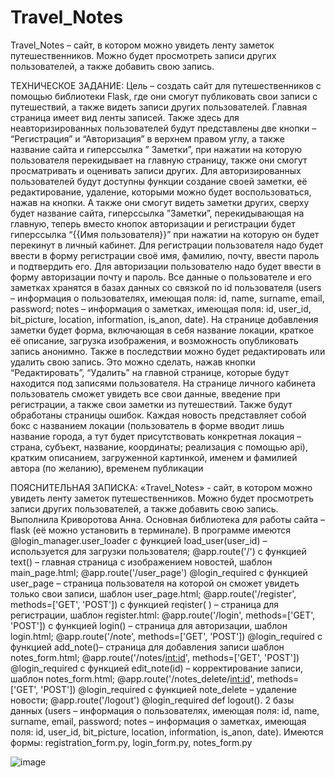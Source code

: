 # Travel_Notes
Travel_Notes – сайт, в котором можно увидеть ленту заметок путешественников. Можно будет просмотреть записи других пользователей, а также добавить свою запись. 


ТЕХНИЧЕСКОЕ ЗАДАНИЕ: Цель – создать сайт для путешественников с помощью библиотеки Flask, где они смогут публиковать свои записи с путешествий, а также видеть записи других пользователей. Главная страница имеет вид ленты записей. Также здесь для неавторизированных пользователей будут представлены две кнопки – “Регистрация” и “Авторизация” в верхнем правом углу, а также название сайта и гиперссылка ” Заметки”, при нажатии на которую пользователя перекидывает на главную страницу, также они смогут просматривать и оценивать записи других.  Для авторизированных пользователей будут доступны функции создание своей заметки, её редактирование, удаление, которыми можно будет воспользоваться, нажав на кнопки. А также они смогут видеть заметки других, сверху будет название сайта, гиперссылка  ”Заметки”, перекидывающая на главную, теперь вместо кнопок авторизации и регистрации будет гиперссылка “{{Имя пользователя}}” при нажатии на которую он будет перекинут в личный кабинет.  Для регистрации пользователя надо будет ввести в форму регистрации своё имя, фамилию, почту, ввести пароль и подтвердить его. Для авторизации пользователю надо будет ввести в форму авторизации почту и пароль. Все данные о пользователе и его заметках хранятся в базах данных со связкой по id пользователя (users – информация о пользователях, имеющая поля: id, name, surname, email, password; notes – информация о заметках, имеющая поля: id, user_id, bit_picture, location, information, is_anon, date). На странице добавления заметки будет форма, включающая в себя название локации, краткое её описание, загрузка изображения, и возможность опубликовать запись анонимно. Также в последствии можно будет редактировать или удалить свою запись. Это можно сделать, нажав кнопки “Редактировать”, “Удалить” на главной странице, которые будут находится под записями пользователя. На странице личного кабинета пользователь сможет увидеть все свои данные, введение при регистрации, а также свои заметки из путешествий. Также будут обработаны страницы ошибок. Каждая новость представляет собой бокс с названием локации (пользователь в форме вводит лишь название города, а тут будет присутствовать конкретная локация – страна, субъект, название, координаты; реализация с помощью api), кратким описанием, загруженной картинкой, именем и фамилией автора (по желанию), временем публикации


ПОЯСНИТЕЛЬНАЯ ЗАПИСКА: «Travel_Notes» - сайт, в котором можно увидеть ленту заметок путешественников. Можно будет просмотреть записи других пользователей, а также добавить свою запись. Выполнила Криворотова Анна. Основная библиотека для работы сайта – flask (её можно установить в терминале). В программе имеются @login_manager.user_loader с функцией load_user(user_id) – используется для загрузки пользователя; @app.route('/') с функцией text() – главная страница с изображением новостей, шаблон main_page.html; @app.route('/user_page') @login_required с функцией user_page – страница пользователя на которой он сможет увидеть только свои записи, шаблон user_page.html; @app.route('/register', methods=['GET', 'POST'])  с функцией reqister( ) – страница для регистрации, шаблон register.html: @app.route('/login', methods=['GET', 'POST'])  с функцией login() – страница для авторизации, шаблон login.html; @app.route('/note', methods=['GET', 'POST']) @login_required с функцией add_note()– страница для добавления записи шаблон notes_form.html; @app.route('/notes/<int:id>', methods=['GET', 'POST']) @login_required с функцией edit_note(id) – корректирование записи, шаблон notes_form.html; @app.route('/notes_delete/<int:id>', methods=['GET', 'POST']) @login_required с функцией note_delete – удаление новости; @app.route('/logout') @login_required def logout(). 2 базы данных (users – информация о пользователях, имеющая поля: id, name, surname, email, password; notes – информация о заметках, имеющая поля: id, user_id, bit_picture, location, information, is_anon, date). Имеются формы: registration_form.py, login_form.py, notes_form.py

![image](https://github.com/user-attachments/assets/3e0a24eb-1fdd-4c6c-8fe2-b5047f4d2d68)

